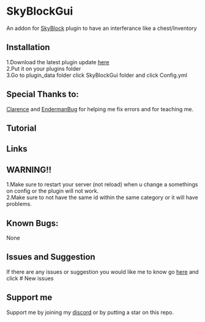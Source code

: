 # SkyBlockGui
An addon for [SkyBlock](https://poggit.pmmp.io/p/SkyBlock) plugin to have an interferance like a chest/Inventory

## Installation

1.Download the latest plugin update [here](https://poggit.pmmp.io/ci/BLAST1718/SkyBlockGui/SkyBlockGui) <br>
2.Put it on your plugins folder <br>
3.Go to plugin_data folder click SkyBlockGui folder and click Config.yml <br>

## Special Thanks to: <br>

[Clarence](https://github.com/Clarence2810) and [EndermanBug](https://github.com/Endermanbugzjfc) for helping me fix errors and for teaching me.

## Tutorial

## Links

## WARNING!! 
1.Make sure to restart your server (not reload) when u change a somethings on config or the plugin will not work. <br>
2.Make sure to not have the same id within the same category or it will have problems. <br>

## Known Bugs: <br>
None

## Issues and Suggestion <br>

If there are any issues or suggestion you would like me to know go [here](https://github.com/BLAST1718/SkyBlockGui/issues) and click # New issues

## Support me

Support me by joining my [discord](https://discord.gg/tH38gJg7xx) or by putting a star on this repo.
